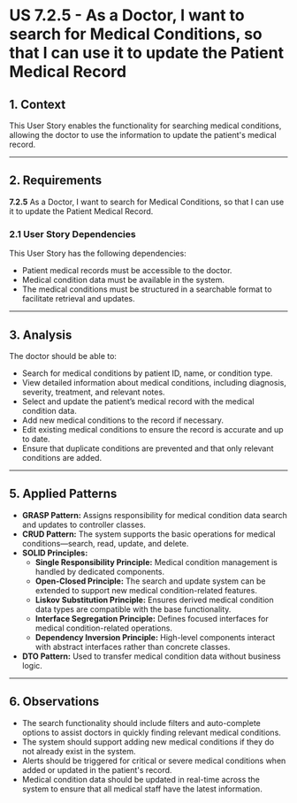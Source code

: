 # US 7.2.5 - As a Doctor, I want to search for Medical Conditions, so that I can use it to update the Patient Medical Record


## 1. Context

This User Story enables the functionality for searching medical conditions, allowing the doctor to use the information to update the patient's medical record.

---

## 2. Requirements

**7.2.5** As a Doctor, I want to search for Medical Conditions, so that I can use it to update the Patient Medical Record.

### 2.1 User Story Dependencies

This User Story has the following dependencies:
- Patient medical records must be accessible to the doctor.
- Medical condition data must be available in the system.
- The medical conditions must be structured in a searchable format to facilitate retrieval and updates.

---

## 3. Analysis

The doctor should be able to:
- Search for medical conditions by patient ID, name, or condition type.
- View detailed information about medical conditions, including diagnosis, severity, treatment, and relevant notes.
- Select and update the patient’s medical record with the medical condition data.
- Add new medical conditions to the record if necessary.
- Edit existing medical conditions to ensure the record is accurate and up to date.
- Ensure that duplicate conditions are prevented and that only relevant conditions are added.


---

## 5. Applied Patterns

- **GRASP Pattern:** Assigns responsibility for medical condition data search and updates to controller classes.
- **CRUD Pattern:** The system supports the basic operations for medical conditions—search, read, update, and delete.
- **SOLID Principles:**
  - **Single Responsibility Principle:** Medical condition management is handled by dedicated components.
  - **Open-Closed Principle:** The search and update system can be extended to support new medical condition-related features.
  - **Liskov Substitution Principle:** Ensures derived medical condition data types are compatible with the base functionality.
  - **Interface Segregation Principle:** Defines focused interfaces for medical condition-related operations.
  - **Dependency Inversion Principle:** High-level components interact with abstract interfaces rather than concrete classes.
- **DTO Pattern:** Used to transfer medical condition data without business logic.

---

## 6. Observations

- The search functionality should include filters and auto-complete options to assist doctors in quickly finding relevant medical conditions.
- The system should support adding new medical conditions if they do not already exist in the system.
- Alerts should be triggered for critical or severe medical conditions when added or updated in the patient's record.
- Medical condition data should be updated in real-time across the system to ensure that all medical staff have the latest information.